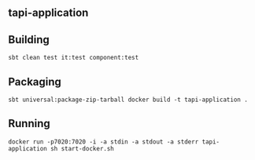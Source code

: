 ## tapi-application

## Building
``
sbt clean test it:test component:test
``

## Packaging
``
sbt universal:package-zip-tarball
docker build -t tapi-application .
``

## Running
``
docker run -p7020:7020 -i -a stdin -a stdout -a stderr tapi-application sh start-docker.sh
``